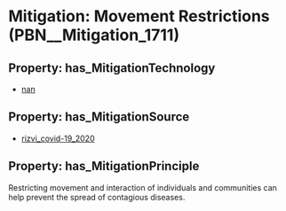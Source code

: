 # Mitigation: __Movement Restrictions__ (PBN__Mitigation_1711)

## Property: has_MitigationTechnology

* [nan](../Technology/PBN__Technology_22)

## Property: has_MitigationSource

* [rizvi_covid-19_2020](../Article/PBN__Article_271)

## Property: has_MitigationPrinciple

Restricting movement and interaction of individuals and communities can help prevent the spread of contagious diseases.

